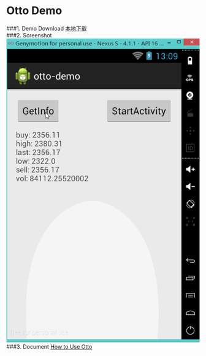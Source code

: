 Otto Demo
====================
###1. Demo Download
    <a href="apk/otto-demo.apk?raw=true" target="_blank" title="点击下载到本地">本地下载</a>  
###2. Screenshot
![Screenshot](apk/otto_demo.gif)  
###3. Document
[How to Use Otto](http://square.github.io/otto/)  
